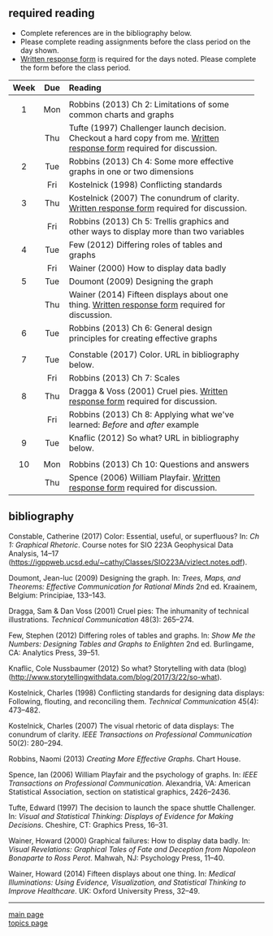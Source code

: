 
required reading
----------------

-   Complete references are in the bibliography below.
-   Please complete reading assignments before the class period on the day shown.
-   [Written response form](../cm/read-01_reading-response-form.pdf) is required for the days noted. Please complete the form before the class period.

<table style="width:96%;">
<colgroup>
<col width="9%" />
<col width="9%" />
<col width="76%" />
</colgroup>
<thead>
<tr class="header">
<th align="center">Week</th>
<th align="center">Due</th>
<th align="left">Reading</th>
</tr>
</thead>
<tbody>
<tr class="odd">
<td align="center"></td>
<td align="center"></td>
<td align="left"></td>
</tr>
<tr class="even">
<td align="center">1</td>
<td align="center">Mon</td>
<td align="left"><span class="citation">Robbins (2013)</span> Ch 2: Limitations of some common charts and graphs</td>
</tr>
<tr class="odd">
<td align="center"></td>
<td align="center">Thu</td>
<td align="left"><span class="citation">Tufte (1997)</span> Challenger launch decision. Checkout a hard copy from me. <a href="../cm/read-01_reading-response-form.pdf">Written response form</a> required for discussion.</td>
</tr>
<tr class="even">
<td align="center">2</td>
<td align="center">Tue</td>
<td align="left"><span class="citation">Robbins (2013)</span> Ch 4: Some more effective graphs in one or two dimensions</td>
</tr>
<tr class="odd">
<td align="center"></td>
<td align="center">Fri</td>
<td align="left"><span class="citation">Kostelnick (1998)</span> Conflicting standards</td>
</tr>
<tr class="even">
<td align="center">3</td>
<td align="center">Thu</td>
<td align="left"><span class="citation">Kostelnick (2007)</span> The conundrum of clarity. <a href="../cm/read-01_reading-response-form.pdf">Written response form</a> required for discussion.</td>
</tr>
<tr class="odd">
<td align="center"></td>
<td align="center">Fri</td>
<td align="left"><span class="citation">Robbins (2013)</span> Ch 5: Trellis graphics and other ways to display more than two variables</td>
</tr>
<tr class="even">
<td align="center">4</td>
<td align="center">Tue</td>
<td align="left"><span class="citation">Few (2012)</span> Differing roles of tables and graphs</td>
</tr>
<tr class="odd">
<td align="center"></td>
<td align="center">Fri</td>
<td align="left"><span class="citation">Wainer (2000)</span> How to display data badly</td>
</tr>
<tr class="even">
<td align="center">5</td>
<td align="center">Tue</td>
<td align="left"><span class="citation">Doumont (2009)</span> Designing the graph</td>
</tr>
<tr class="odd">
<td align="center"></td>
<td align="center">Thu</td>
<td align="left"><span class="citation">Wainer (2014)</span> Fifteen displays about one thing. <a href="../cm/read-01_reading-response-form.pdf">Written response form</a> required for discussion.</td>
</tr>
<tr class="even">
<td align="center">6</td>
<td align="center">Tue</td>
<td align="left"><span class="citation">Robbins (2013)</span> Ch 6: General design principles for creating effective graphs</td>
</tr>
<tr class="odd">
<td align="center"></td>
<td align="center"></td>
<td align="left"></td>
</tr>
<tr class="even">
<td align="center">7</td>
<td align="center">Tue</td>
<td align="left"><span class="citation">Constable (2017)</span> Color. URL in bibliography below.</td>
</tr>
<tr class="odd">
<td align="center"></td>
<td align="center">Fri</td>
<td align="left"><span class="citation">Robbins (2013)</span> Ch 7: Scales</td>
</tr>
<tr class="even">
<td align="center">8</td>
<td align="center">Thu</td>
<td align="left"><span class="citation">Dragga &amp; Voss (2001)</span> Cruel pies. <a href="../cm/read-01_reading-response-form.pdf">Written response form</a> required for discussion.</td>
</tr>
<tr class="odd">
<td align="center"></td>
<td align="center">Fri</td>
<td align="left"><span class="citation">Robbins (2013)</span> Ch 8: Applying what we've learned: <em>Before</em> and <em>after</em> example</td>
</tr>
<tr class="even">
<td align="center">9</td>
<td align="center">Tue</td>
<td align="left"><span class="citation">Knaflic (2012)</span> So what? URL in bibliography below.</td>
</tr>
<tr class="odd">
<td align="center"></td>
<td align="center"></td>
<td align="left"></td>
</tr>
<tr class="even">
<td align="center">10</td>
<td align="center">Mon</td>
<td align="left"><span class="citation">Robbins (2013)</span> Ch 10: Questions and answers</td>
</tr>
<tr class="odd">
<td align="center"></td>
<td align="center">Thu</td>
<td align="left"><span class="citation">Spence (2006)</span> William Playfair. <a href="../cm/read-01_reading-response-form.pdf">Written response form</a> required for discussion.</td>
</tr>
</tbody>
</table>

bibliography
------------

Constable, Catherine (2017) Color: Essential, useful, or superfluous? In: *Ch 1: Graphical Rhetoric*. Course notes for SIO 223A Geophysical Data Analysis, 14–17 (<https://igppweb.ucsd.edu/~cathy/Classes/SIO223A/vizlect.notes.pdf>).

Doumont, Jean-luc (2009) Designing the graph. In: *Trees, Maps, and Theorems: Effective Communication for Rational Minds* 2nd ed. Kraainem, Belgium: Principiae, 133–143.

Dragga, Sam & Dan Voss (2001) Cruel pies: The inhumanity of technical illustrations. *Technical Communication* 48(3): 265–274.

Few, Stephen (2012) Differing roles of tables and graphs. In: *Show Me the Numbers: Designing Tables and Graphs to Enlighten* 2nd ed. Burlingame, CA: Analytics Press, 39–51.

Knaflic, Cole Nussbaumer (2012) So what? Storytelling with data (blog) (<http://www.storytellingwithdata.com/blog/2017/3/22/so-what>).

Kostelnick, Charles (1998) Conflicting standards for designing data displays: Following, flouting, and reconciling them. *Technical Communication* 45(4): 473–482.

Kostelnick, Charles (2007) The visual rhetoric of data displays: The conundrum of clarity. *IEEE Transactions on Professional Communication* 50(2): 280–294.

Robbins, Naomi (2013) *Creating More Effective Graphs*. Chart House.

Spence, Ian (2006) William Playfair and the psychology of graphs. In: *IEEE Transactions on Professional Communication*. Alexandria, VA: American Statistical Association, section on statistical graphics, 2426–2436.

Tufte, Edward (1997) The decision to launch the space shuttle Challenger. In: *Visual and Statistical Thinking: Displays of Evidence for Making Decisions*. Cheshire, CT: Graphics Press, 16–31.

Wainer, Howard (2000) Graphical failures: How to display data badly. In: *Visual Revelations: Graphical Tales of Fate and Deception from Napoleon Bonaparte to Ross Perot*. Mahwah, NJ: Psychology Press, 11–40.

Wainer, Howard (2014) Fifteen displays about one thing. In: *Medical Illuminations: Using Evidence, Visualization, and Statistical Thinking to Improve Healthcare*. UK: Oxford University Press, 32–49.

------------------------------------------------------------------------

[main page](../README.md)<br> [topics page](README-by-topic.md)
